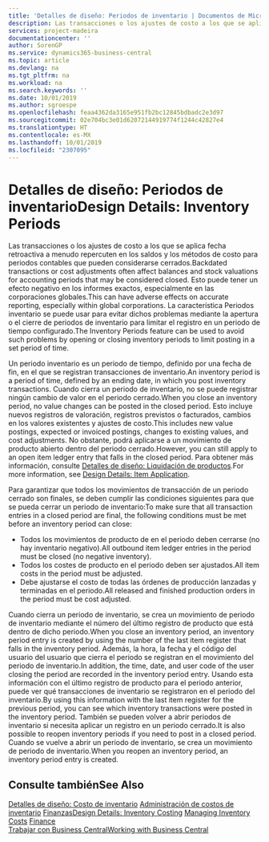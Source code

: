 ```yaml
---
title: 'Detalles de diseño: Periodos de inventario | Documentos de Microsoft'
description: Las transacciones o los ajustes de costo a los que se aplica fecha retroactiva a menudo repercuten en los saldos y los métodos de costo para periodos contables que pueden considerarse cerrados. Esto puede tener un efecto negativo en los informes exactos, especialmente en las corporaciones globales. La característica Periodos inventario se puede usar para evitar dichos problemas mediante la apertura o el cierre de periodos de inventario para limitar el registro en un periodo de tiempo configurado.
services: project-madeira
documentationcenter: ''
author: SorenGP
ms.service: dynamics365-business-central
ms.topic: article
ms.devlang: na
ms.tgt_pltfrm: na
ms.workload: na
ms.search.keywords: ''
ms.date: 10/01/2019
ms.author: sgroespe
ms.openlocfilehash: feaa4362da3165e951fb2bc12845bdbadc2e3d97
ms.sourcegitcommit: 02e704bc3e01d62072144919774f1244c42827e4
ms.translationtype: HT
ms.contentlocale: es-MX
ms.lasthandoff: 10/01/2019
ms.locfileid: "2307095"
---
```

# <a name="design-details-inventory-periods"></a><span data-ttu-id="669cf-105">Detalles de diseño: Periodos de inventario</span><span class="sxs-lookup"><span data-stu-id="669cf-105">Design Details: Inventory Periods</span></span>
<span data-ttu-id="669cf-106">Las transacciones o los ajustes de costo a los que se aplica fecha retroactiva a menudo repercuten en los saldos y los métodos de costo para periodos contables que pueden considerarse cerrados.</span><span class="sxs-lookup"><span data-stu-id="669cf-106">Backdated transactions or cost adjustments often affect balances and stock valuations for accounting periods that may be considered closed.</span></span> <span data-ttu-id="669cf-107">Esto puede tener un efecto negativo en los informes exactos, especialmente en las corporaciones globales.</span><span class="sxs-lookup"><span data-stu-id="669cf-107">This can have adverse effects on accurate reporting, especially within global corporations.</span></span> <span data-ttu-id="669cf-108">La característica Periodos inventario se puede usar para evitar dichos problemas mediante la apertura o el cierre de periodos de inventario para limitar el registro en un periodo de tiempo configurado.</span><span class="sxs-lookup"><span data-stu-id="669cf-108">The Inventory Periods feature can be used to avoid such problems by opening or closing inventory periods to limit posting in a set period of time.</span></span>  

 <span data-ttu-id="669cf-109">Un periodo inventario es un periodo de tiempo, definido por una fecha de fin, en el que se registran transacciones de inventario.</span><span class="sxs-lookup"><span data-stu-id="669cf-109">An inventory period is a period of time, defined by an ending date, in which you post inventory transactions.</span></span> <span data-ttu-id="669cf-110">Cuando cierra un periodo de inventario, no se puede registrar ningún cambio de valor en el periodo cerrado.</span><span class="sxs-lookup"><span data-stu-id="669cf-110">When you close an inventory period, no value changes can be posted in the closed period.</span></span> <span data-ttu-id="669cf-111">Esto incluye nuevos registros de valoración, registros previstos o facturados, cambios en los valores existentes y ajustes de costo.</span><span class="sxs-lookup"><span data-stu-id="669cf-111">This includes new value postings, expected or invoiced postings, changes to existing values, and cost adjustments.</span></span> <span data-ttu-id="669cf-112">No obstante, podrá aplicarse a un movimiento de producto abierto dentro del periodo cerrado.</span><span class="sxs-lookup"><span data-stu-id="669cf-112">However, you can still apply to an open item ledger entry that falls in the closed period.</span></span> <span data-ttu-id="669cf-113">Para obtener más información, consulte [Detalles de diseño: Liquidación de productos](design-details-item-application.md).</span><span class="sxs-lookup"><span data-stu-id="669cf-113">For more information, see [Design Details: Item Application](design-details-item-application.md).</span></span>  

 <span data-ttu-id="669cf-114">Para garantizar que todos los movimientos de transacción de un periodo cerrado son finales, se deben cumplir las condiciones siguientes para que se pueda cerrar un periodo de inventario:</span><span class="sxs-lookup"><span data-stu-id="669cf-114">To make sure that all transaction entries in a closed period are final, the following conditions must be met before an inventory period can close:</span></span>  

-   <span data-ttu-id="669cf-115">Todos los movimientos de producto de en el periodo deben cerrarse (no hay inventario negativo).</span><span class="sxs-lookup"><span data-stu-id="669cf-115">All outbound item ledger entries in the period must be closed (no negative inventory).</span></span>  
-   <span data-ttu-id="669cf-116">Todos los costes de producto en el periodo deben ser ajustados.</span><span class="sxs-lookup"><span data-stu-id="669cf-116">All item costs in the period must be adjusted.</span></span>  
-   <span data-ttu-id="669cf-117">Debe ajustarse el costo de todas las órdenes de producción lanzadas y terminadas en el periodo.</span><span class="sxs-lookup"><span data-stu-id="669cf-117">All released and finished production orders in the period must be cost adjusted.</span></span>  

 <span data-ttu-id="669cf-118">Cuando cierra un periodo de inventario, se crea un movimiento de periodo de inventario mediante el número del último registro de producto que está dentro de dicho periodo.</span><span class="sxs-lookup"><span data-stu-id="669cf-118">When you close an inventory period, an inventory period entry is created by using the number of the last item register that falls in the inventory period.</span></span> <span data-ttu-id="669cf-119">Además, la hora, la fecha y el código del usuario del usuario que cierra el periodo se registran en el movimiento del periodo de inventario.</span><span class="sxs-lookup"><span data-stu-id="669cf-119">In addition, the time, date, and user code of the user closing the period are recorded in the inventory period entry.</span></span> <span data-ttu-id="669cf-120">Usando esta información con el último registro de producto para el periodo anterior, puede ver qué transacciones de inventario se registraron en el periodo del inventario.</span><span class="sxs-lookup"><span data-stu-id="669cf-120">By using this information with the last item register for the previous period, you can see which inventory transactions were posted in the inventory period.</span></span> <span data-ttu-id="669cf-121">También se pueden volver a abrir periodos de inventario si necesita aplicar un registro en un periodo cerrado.</span><span class="sxs-lookup"><span data-stu-id="669cf-121">It is also possible to reopen inventory periods if you need to post in a closed period.</span></span> <span data-ttu-id="669cf-122">Cuando se vuelve a abrir un periodo de inventario, se crea un movimiento de periodo de inventario.</span><span class="sxs-lookup"><span data-stu-id="669cf-122">When you reopen an inventory period, an inventory period entry is created.</span></span>  

## <a name="see-also"></a><span data-ttu-id="669cf-123">Consulte también</span><span class="sxs-lookup"><span data-stu-id="669cf-123">See Also</span></span>  
 <span data-ttu-id="669cf-124">[Detalles de diseño: Costo de inventario](design-details-inventory-costing.md) [Administración de costos de inventario](finance-manage-inventory-costs.md) [Finanzas](finance.md)</span><span class="sxs-lookup"><span data-stu-id="669cf-124">[Design Details: Inventory Costing](design-details-inventory-costing.md) [Managing Inventory Costs](finance-manage-inventory-costs.md) [Finance](finance.md)</span></span>  
 [<span data-ttu-id="669cf-125">Trabajar con Business Central</span><span class="sxs-lookup"><span data-stu-id="669cf-125">Working with Business Central</span></span>](ui-work-product.md)
